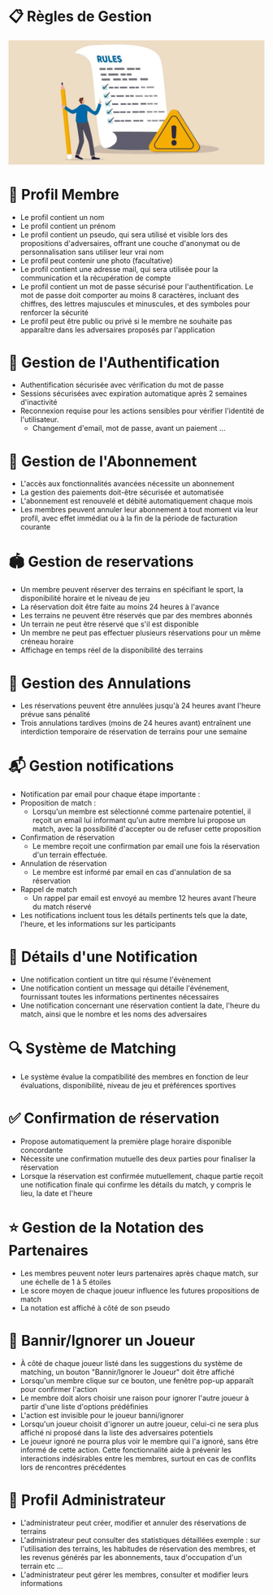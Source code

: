 # 📋 Règles de Gestion
![gestion rules image](assets/imgs/rules.jpg)

# 👥 Profil Membre

- Le profil contient un nom
- Le profil contient un prénom
- Le profil contient un pseudo, qui sera utilisé et visible lors des propositions d'adversaires, offrant une couche d'anonymat ou de personnalisation sans utiliser leur vrai nom
- Le profil peut contenir une photo (facultative)
- Le profil contient une adresse mail, qui sera utilisée pour la communication et la récupération de compte
- Le profil contient un mot de passe sécurisé pour l'authentification. Le mot de passe doit comporter au moins 8 caractères, incluant des chiffres, des lettres majuscules et minuscules, et des symboles pour renforcer la sécurité
- Le profil peut être public ou privé si le membre ne souhaite pas apparaître dans les adversaires proposés par l'application

# 🔐 Gestion de l'Authentification

- Authentification sécurisée avec vérification du mot de passe
- Sessions sécurisées avec expiration automatique après 2 semaines d'inactivité
- Reconnexion requise pour les actions sensibles pour vérifier l'identité de l'utilisateur.
    - Changement d'email, mot de passe, avant un paiement ...

# 📅 Gestion de l'Abonnement
- L'accès aux fonctionnalités avancées nécessite un abonnement
- La gestion des paiements doit-être sécurisée et automatisée
- L'abonnement est renouvelé et débité automatiquement chaque mois
- Les membres peuvent annuler leur abonnement à tout moment via leur profil, avec effet immédiat ou à la fin de la période de facturation courante

# 🏟️ Gestion de reservations
- Un membre peuvent réserver des terrains en spécifiant le sport, la disponibilité horaire et le niveau de jeu
- La réservation doit être faite au moins 24 heures à l'avance
- Les terrains ne peuvent être réservés que par des membres abonnés
- Un terrain ne peut être réservé que s'il est disponible
- Un membre ne peut pas effectuer plusieurs réservations pour un même créneau horaire
- Affichage en temps réel de la disponibilité des terrains

# 🚫 Gestion des Annulations
- Les réservations peuvent être annulées jusqu'à 24 heures avant l'heure prévue sans pénalité
- Trois annulations tardives (moins de 24 heures avant) entraînent une interdiction temporaire de réservation de terrains pour une semaine

# 📬 Gestion notifications
- Notification par email pour chaque étape importante : 
- Proposition de match :
    - Lorsqu'un membre est sélectionné comme partenaire potentiel, il reçoit un email lui informant qu'un autre membre lui propose un match, avec la possibilité d'accepter ou de refuser cette proposition
- Confirmation de réservation
     - Le membre reçoit une confirmation par email une fois la réservation d'un terrain effectuée.
- Annulation de réservation
    - Le membre est informé par email en cas d'annulation de sa réservation
- Rappel de match
    - Un rappel par email est envoyé au membre 12 heures avant l'heure du match réservé
- Les notifications incluent tous les détails pertinents tels que la date, l'heure, et les informations sur les participants

# 📩 Détails d'une Notification

- Une notification contient un titre qui résume l'évènement
- Une notification contient un message qui détaille l'événement, fournissant toutes les informations pertinentes nécessaires
- Une notification concernant une réservation contient la date, l'heure du match, ainsi que le nombre et les noms des adversaires

# 🔍 Système de Matching
- Le système évalue la compatibilité des membres en fonction de leur évaluations, disponibilité, niveau de jeu et préférences sportives

# ✅ Confirmation de réservation
- Propose automatiquement la première plage horaire disponible concordante
- Nécessite une confirmation mutuelle des deux parties pour finaliser la réservation
- Lorsque la réservation est confirmée mutuellement, chaque partie reçoit une notification finale qui confirme les détails du match, y compris le lieu, la date et l'heure

# ⭐ Gestion de la Notation des Partenaires
- Les membres peuvent noter leurs partenaires après chaque match, sur une échelle de 1 à 5 étoiles
- Le score moyen de chaque joueur influence les futures propositions de match
- La notation est affiché à côté de son pseudo

# 🚷 Bannir/Ignorer un Joueur
- À côté de chaque joueur listé dans les suggestions du système de matching, un bouton "Bannir/Ignorer le Joueur" doit être affiché
- Lorsqu'un membre clique sur ce bouton, une fenêtre pop-up apparaît pour confirmer l'action
- Le membre doit alors choisir une raison pour ignorer l'autre joueur à partir d'une liste d'options prédéfinies
- L'action est invisible pour le joueur banni/ignorer
- Lorsqu'un joueur choisit d'ignorer un autre joueur, celui-ci ne sera plus affiché ni proposé dans la liste des adversaires potentiels
- Le joueur ignoré ne pourra plus voir le membre qui l'a ignoré, sans être informé de cette action. Cette fonctionnalité aide à prévenir les interactions indésirables entre les membres, surtout en cas de conflits lors de rencontres précédentes

# 👤 Profil Administrateur
- L'administrateur peut créer, modifier et annuler des réservations de terrains
- L'administrateur peut consulter des statistiques détaillées exemple : sur l'utilisation des terrains, les habitudes de réservation des membres, et les revenus générés par les abonnements, taux d'occupation d'un terrain etc ...
- L'administrateur peut gérer les membres, consulter et modifier leurs informations